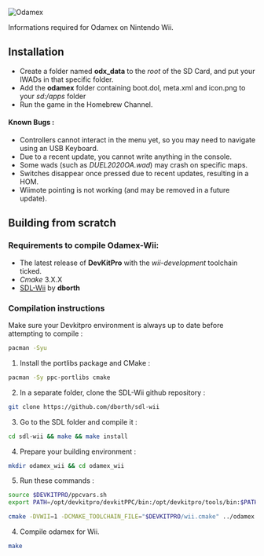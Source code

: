 ![Odamex](https://github.com/odamex/odamex/blob/development/media/logo_128.png?raw=true)

Informations required for Odamex on Nintendo Wii.

## Installation
- Create a folder named **odx_data** to the *root* of the SD Card, and put your IWADs in that specific folder.
- Add the **odamex** folder containing boot.dol, meta.xml and icon.png to your *sd:/apps* folder
- Run the game in the Homebrew Channel.

#### Known Bugs :
- Controllers cannot interact in the menu yet, so you may need to navigate using an USB Keyboard.
- Due to a recent update, you cannot write anything in the console.
- Some wads (such as *DUEL2020OA.wad*) may crash on specific maps.
- Switches disappear once pressed due to recent updates, resulting in a HOM.
- Wiimote pointing is not working (and may be removed in a future update).

## Building from scratch

### Requirements to compile Odamex-Wii:
- The latest release of **DevKitPro** with the *wii-development* toolchain ticked.
- *Cmake* 3.X.X
- [SDL-Wii](https://github.com/dborth/sdl-wii) by **dborth**

### Compilation instructions

Make sure your Devkitpro environment is always up to date before attempting to compile :
```bash
pacman -Syu
```

1) Install the portlibs package and CMake :
```bash
pacman -Sy ppc-portlibs cmake
```

2) In a separate folder, clone the SDL-Wii github repository :
```bash
git clone https://github.com/dborth/sdl-wii
```

3) Go to the SDL folder and compile it :
```bash
cd sdl-wii && make && make install
```

4) Prepare your building environment :
```bash
mkdir odamex_wii && cd odamex_wii
```

5) Run these commands :
```bash
source $DEVKITPRO/ppcvars.sh
export PATH=/opt/devkitpro/devkitPPC/bin:/opt/devkitpro/tools/bin:$PATH

cmake -DVWII=1 -DCMAKE_TOOLCHAIN_FILE="$DEVKITPRO/wii.cmake" ../odamex
```

4) Compile odamex for Wii.
```bash
make
```

